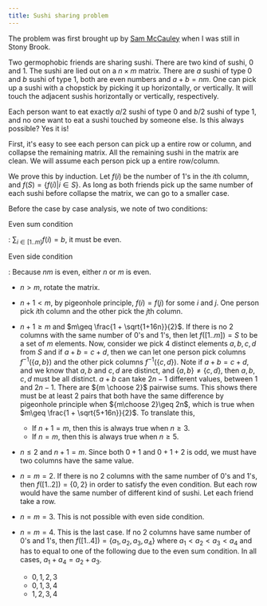 ```yaml
---
title: Sushi sharing problem
---
```


The problem was first brought up by [Sam McCauley](http://www.cs.sunysb.edu/~smccauley/) when I was still in Stony Brook.

Two germophobic friends are sharing sushi. There are two kind of sushi, $0$ and $1$. The sushi are lied out on a $n\times m$ matrix. There are $a$ sushi of type $0$ and $b$ sushi of type $1$, both are even numbers and $a+b = nm$. One can pick up a sushi with a chopstick by picking it up horizontally, or vertically. It will touch the adjacent sushis horizontally or vertically, respectively.

Each person want to eat exactly $a/2$ sushi of type $0$ and $b/2$ sushi of type $1$, and no one want to eat a sushi touched by someone else. Is this always possible? Yes it is!

First, it's easy to see each person can pick up a entire row or column, and collapse the remaining matrix. All the remaining sushi in the matrix are clean. We will assume each person pick up a entire row/column. 

We prove this by induction. Let $f(i)$ be the number of $1$'s in the $i$th column, and $f(S)=\{f(i)|i\in S\}$. As long as both friends pick up the same number of each sushi before collapse the matrix, we can go to a smaller case. 

Before the case by case analysis, we note of two conditions:

Even sum condition

:   $\sum_{i\in [1..m]} f(i)=b$, it must be even.

Even side condition

:   Because $nm$ is even, either $n$ or $m$ is even.

- $n>m$, rotate the matrix.

- $n+1<m$, by pigeonhole principle, $f(i)=f(j)$ for some $i$ and $j$. One person pick $i$th column and the other pick the $j$th column.

- $n+1\geq m$ and $m\geq \frac{1 + \sqrt{1+16n}}{2}$. If there is no $2$ columns with the same number of $0$'s and $1$'s, then let $f([1..m])=S$ to be a set of $m$ elements. Now, consider we pick 4 distinct elements $a,b,c,d$ from $S$ and if $a+b=c+d$, then we can let one person pick columns $f^{-1}(\{a,b\})$ and the other pick columns $f^{-1}(\{c,d\})$. Note if $a+b=c+d$, and we know that $a,b$ and $c,d$ are distinct, and $\{a,b\}\neq \{c,d\}$, then $a,b,c,d$ must be all distinct. $a+b$ can take $2n-1$ different values, between $1$ and $2n-1$. There are ${m \choose 2}$ pairwise sums. This shows there must be at least $2$ pairs that both have the same difference by pigeonhole principle when ${m\choose 2}\geq 2n$, which is true when $m\geq \frac{1 + \sqrt{5+16n}}{2}$.  To translate this,
    - If $n+1=m$, then this is always true when $n\geq 3$.
    - If $n=m$, then this is always true when $n\geq 5$.

- $n\leq 2$ and $n+1=m$. Since both $0+1$ and $0+1+2$ is odd, we must have two columns have the same value.

- $n=m=2$. If there is no $2$ columns with the same number of $0$'s and $1$'s, then $f([1..2])=\{0,2\}$ in order to satisfy the even condition. But each row would have the same number of different kind of sushi. Let each friend take a row.

- $n=m=3$. This is not possible with even side condition.

- $n=m=4$. This is the last case. If no $2$ columns have same number of $0$'s and $1$'s, then $f([1..4])=\{a_1,a_2,a_3,a_4\}$ where $a_1<a_2<a_3<a_4$ and has to equal to one of the following due to the even sum condition. In all cases, $a_1+a_4=a_2+a_3$.

    - $0,1,2,3$
    - $0,1,3,4$
    - $1,2,3,4$

